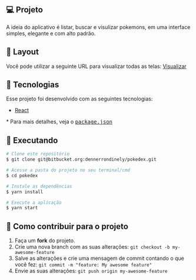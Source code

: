 
## 💻 Projeto

A ideia do aplicativo é listar, buscar e visulizar pokemons, em uma interface simples, elegante e com alto padrão.

## 🎨 Layout

Você pode utilizar a seguinte URL para visualizar todas as telas: [Visualizar](https://www.figma.com/proto/WcrJzgZ2GP8GtkPPm5wTdI/Pokedex?node-id=3%3A2&viewport=1648%2C454%2C1&scaling=scale-down)

## 🚀 Tecnologias

Esse projeto foi desenvolvido com as seguintes tecnologias:

- [React](https://pt-br.reactjs.org/)

\* Para mais detalhes, veja o <kbd>[package.json](./package.json)</kbd>

## 📓 Executando


```bash
# Clone este repositório
$ git clone git@bitbucket.org:dennerrondinely/pokedex.git

# Acesse a pasta do projeto no seu terminal/cmd
$ cd pokedex

# Instale as dependências
$ yarn install

# Execute a aplicação
$ yarn start
```

## 🚧 Como contribuir para o projeto

1. Faça um **fork** do projeto.
2. Crie uma nova branch com as suas alterações: `git checkout -b my-awesome-feature`
3. Salve as alterações e crie uma mensagem de commit contando o que você fez: `git commit -m "feature: My awesome feature"`
4. Envie as suas alterações: `git push origin my-awesome-feature`
